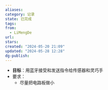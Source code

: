 ```yaml
---
aliases: 
category: 记录
state: 已完成
tags: 
from:
  - LiMengDe
url: 
stars: 
created: "2024-05-20 21:09"
updated: "2024-05-28 12:28"
dg-publish: 
---
```

- **目标**：用蓝牙接受和发送指令给传感器和灵巧手
- 要求：
	- 尽量把电路板做小